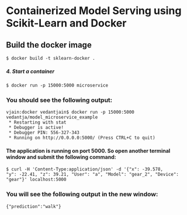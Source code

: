 # Containerized Model Serving using Scikit-Learn and Docker


## Build the docker image
`$ docker build -t sklearn-docker .`

##### 4. Start a container
`$ docker run -p 15000:5000 microservice`


### You should see the following output:
```
vjain:docker vedantjain$ docker run -p 15000:5000 vedantja/model_microservice_example
 * Restarting with stat
 * Debugger is active!
 * Debugger PIN: 556-327-343
 * Running on http://0.0.0.0:5000/ (Press CTRL+C to quit)
```
#### The application is running on port 5000. So open another terminal window and submit the following command:

<code>$ curl -H 'Content-Type:application/json' -d '{"x": -39.578, "y": -22.41,  "z": 39.21, "User": "a", "Model": "gear_2", "Device": "gear"}' localhost:5000</code>


### You will see the following output in the new window:
```
{"prediction":"walk"}
```

